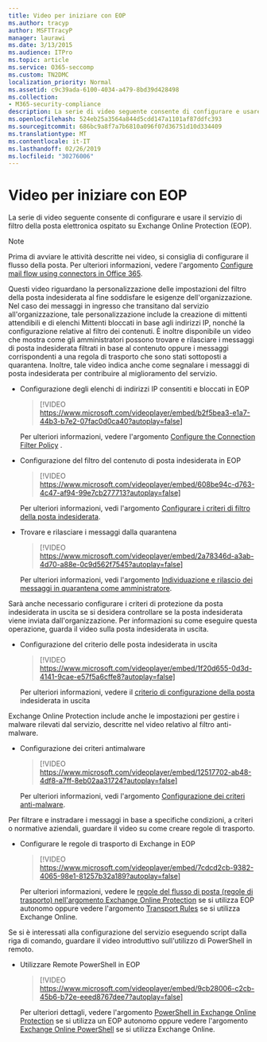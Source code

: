 ```yaml
---
title: Video per iniziare con EOP
ms.author: tracyp
author: MSFTTracyP
manager: laurawi
ms.date: 3/13/2015
ms.audience: ITPro
ms.topic: article
ms.service: O365-seccomp
ms.custom: TN2DMC
localization_priority: Normal
ms.assetid: c9c39ada-6100-4034-a479-8bd39d428498
ms.collection:
- M365-security-compliance
description: La serie di video seguente consente di configurare e usare il servizio di filtro della posta elettronica ospitato su Exchange Online Protection (EOP).
ms.openlocfilehash: 524eb25a3564a844d5cdd147a1101af87ddfc393
ms.sourcegitcommit: 686bc9a8f7a7b6810a096f07d36751d10d334409
ms.translationtype: MT
ms.contentlocale: it-IT
ms.lasthandoff: 02/26/2019
ms.locfileid: "30276006"
---
```

# <a name="videos-for-getting-started-with-eop"></a>Video per iniziare con EOP

La serie di video seguente consente di configurare e usare il servizio di filtro della posta elettronica ospitato su Exchange Online Protection (EOP).
  
> [!NOTE]
> Prima di avviare le attività descritte nei video, si consiglia di configurare il flusso della posta. Per ulteriori informazioni, vedere l'argomento [Configure mail flow using connectors in Office 365](http://technet.microsoft.com/library/854b5a50-4462-4836-a092-37e208d29624.aspx). 
  
Questi video riguardano la personalizzazione delle impostazioni del filtro della posta indesiderata al fine soddisfare le esigenze dell'organizzazione. Nel caso dei messaggi in ingresso che transitano dal servizio all'organizzazione, tale personalizzazione include la creazione di mittenti attendibili e di elenchi Mittenti bloccati in base agli indirizzi IP, nonché la configurazione relative al filtro dei contenuti. È inoltre disponibile un video che mostra come gli amministratori possono trovare e rilasciare i messaggi di posta indesiderata filtrati in base al contenuto oppure i messaggi corrispondenti a una regola di trasporto che sono stati sottoposti a quarantena. Inoltre, tale video indica anche come segnalare i messaggi di posta indesiderata per contribuire al miglioramento del servizio.
  
- Configurazione degli elenchi di indirizzi IP consentiti e bloccati in EOP
    > [!VIDEO https://www.microsoft.com/videoplayer/embed/b2f5bea3-e1a7-44b3-b7e2-07fac0d0ca40?autoplay=false]
  
    Per ulteriori informazioni, vedere l'argomento [Configure the Connection Filter Policy](../configure-the-connection-filter-policy.md) . 
    
- Configurazione del filtro del contenuto di posta indesiderata in EOP
    > [!VIDEO https://www.microsoft.com/videoplayer/embed/608be94c-d763-4c47-af94-99e7cb277713?autoplay=false]
  
    Per ulteriori informazioni, vedi l'argomento [Configurare i criteri di filtro della posta indesiderata](../configure-your-spam-filter-policies.md). 
    
- Trovare e rilasciare i messaggi dalla quarantena
    > [!VIDEO https://www.microsoft.com/videoplayer/embed/2a78346d-a3ab-4d70-a88e-0c9d562f7545?autoplay=false]
  
    Per ulteriori informazioni, vedi l'argomento [Individuazione e rilascio dei messaggi in quarantena come amministratore](../find-and-release-quarantined-messages-as-an-administrator.md). 
    
Sarà anche necessario configurare i criteri di protezione da posta indesiderata in uscita se si desidera controllare se la posta indesiderata viene inviata dall'organizzazione. Per informazioni su come eseguire questa operazione, guarda il video sulla posta indesiderata in uscita.
  
- Configurazione del criterio delle posta indesiderata in uscita
    > [!VIDEO https://www.microsoft.com/videoplayer/embed/1f20d655-0d3d-4141-9cae-e57f5a6cffe8?autoplay=false]
  
    Per ulteriori informazioni, vedere il [criterio di configurazione della posta](../configure-the-outbound-spam-policy.md) indesiderata in uscita
    
Exchange Online Protection include anche le impostazioni per gestire i malware rilevati dal servizio, descritte nel video relativo al filtro anti-malware.
  
- Configurazione dei criteri antimalware
    > [!VIDEO https://www.microsoft.com/videoplayer/embed/12517702-ab48-4df8-a7ff-8eb02aa31724?autoplay=false]
  
    Per ulteriori informazioni, vedi l'argomento [Configurazione dei criteri anti-malware](../configure-anti-malware-policies.md). 
    
Per filtrare e instradare i messaggi in base a specifiche condizioni, a criteri o normative aziendali, guardare il video su come creare regole di trasporto.
  
- Configurare le regole di trasporto di Exchange in EOP
    > [!VIDEO https://www.microsoft.com/videoplayer/embed/7cdcd2cb-9382-4065-98e1-81257b32a189?autoplay=false]
  
    Per ulteriori informazioni, vedere le [regole del flusso di posta (regole di trasporto) nell'argomento Exchange Online Protection](mail-flow-rules-transport-rules-0.md) se si utilizza EOP autonomo oppure vedere l'argomento [Transport Rules](http://technet.microsoft.com/library/743bd525-0ca2-426d-b76c-b4a052bc8886.aspx) se si utilizza Exchange Online. 
    
Se si è interessati alla configurazione del servizio eseguendo script dalla riga di comando, guardare il video introduttivo sull'utilizzo di PowerShell in remoto.
  
- Utilizzare Remote PowerShell in EOP
    > [!VIDEO https://www.microsoft.com/videoplayer/embed/9cb28006-c2cb-45b6-b72e-eeed8767dee7?autoplay=false]
  
    Per ulteriori dettagli, vedere l'argomento [PowerShell in Exchange Online Protection](http://technet.microsoft.com/library/f7918a88-774a-405e-945b-bc2f5ee9f748.aspx) se si utilizza un EOP autonomo oppure vedere l'argomento [Exchange Online PowerShell](http://technet.microsoft.com/library/1cb603b0-2961-4afe-b879-b048fe0f64a2.aspx) se si utilizza Exchange Online. 
    

